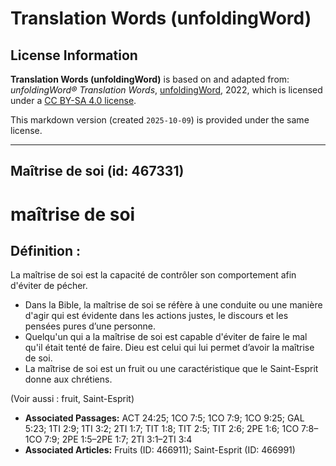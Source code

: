 # Translation Words (unfoldingWord)

## License Information

**Translation Words (unfoldingWord)** is based on and adapted from: _unfoldingWord® Translation Words_, [unfoldingWord](https://unfoldingword.org/utw), 2022, which is licensed under a [CC BY-SA 4.0 license](https://creativecommons.org/licenses/by-sa/4.0/legalcode.en).

This markdown version (created `2025-10-09`) is provided under the same license.



--------------------------------

## Maîtrise de soi (id: 467331)

maîtrise de soi
===============

Définition :
------------

La maîtrise de soi est la capacité de contrôler son comportement afin d'éviter de pécher.

* Dans la Bible, la maîtrise de soi se réfère à une conduite ou une manière d'agir qui est évidente dans les actions justes, le discours et les pensées pures d’une personne.
* Quelqu'un qui a la maîtrise de soi est capable d'éviter de faire le mal qu'il était tenté de faire. Dieu est celui qui lui permet d’avoir la maîtrise de soi.
* La maîtrise de soi est un fruit ou une caractéristique que le Saint\-Esprit donne aux chrétiens.

(Voir aussi : fruit, Saint\-Esprit)

* **Associated Passages:** ACT 24:25; 1CO 7:5; 1CO 7:9; 1CO 9:25; GAL 5:23; 1TI 2:9; 1TI 3:2; 2TI 1:7; TIT 1:8; TIT 2:5; TIT 2:6; 2PE 1:6; 1CO 7:8–1CO 7:9; 2PE 1:5–2PE 1:7; 2TI 3:1–2TI 3:4
* **Associated Articles:** Fruits (ID: 466911); Saint-Esprit (ID: 466991)

